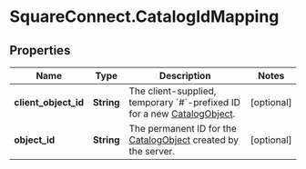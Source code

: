 # SquareConnect.CatalogIdMapping

## Properties
Name | Type | Description | Notes
------------ | ------------- | ------------- | -------------
**client_object_id** | **String** | The client-supplied, temporary &#x60;#&#x60;-prefixed ID for a new [CatalogObject](#type-catalogobject). | [optional] 
**object_id** | **String** | The permanent ID for the [CatalogObject](#type-catalogobject) created by the server. | [optional] 



